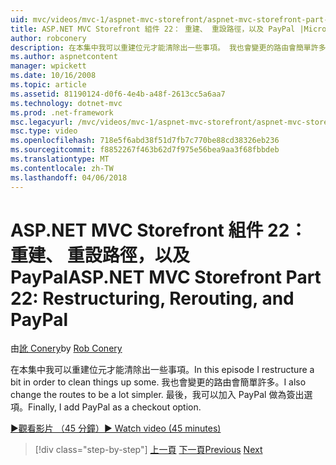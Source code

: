 ```yaml
---
uid: mvc/videos/mvc-1/aspnet-mvc-storefront/aspnet-mvc-storefront-part-22-restructuring-rerouting-and-paypal
title: ASP.NET MVC Storefront 組件 22： 重建、 重設路徑，以及 PayPal |Microsoft 文件
author: robconery
description: 在本集中我可以重建位元才能清除出一些事項。 我也會變更的路由會簡單許多。 最後，我將 PayPal 新增為簽出 optio...
ms.author: aspnetcontent
manager: wpickett
ms.date: 10/16/2008
ms.topic: article
ms.assetid: 81190124-d0f6-4e4b-a48f-2613cc5a6aa7
ms.technology: dotnet-mvc
ms.prod: .net-framework
msc.legacyurl: /mvc/videos/mvc-1/aspnet-mvc-storefront/aspnet-mvc-storefront-part-22-restructuring-rerouting-and-paypal
msc.type: video
ms.openlocfilehash: 718e5f6abd38f51d7fb7c770be88cd38326eb236
ms.sourcegitcommit: f8852267f463b62d7f975e56bea9aa3f68fbbdeb
ms.translationtype: MT
ms.contentlocale: zh-TW
ms.lasthandoff: 04/06/2018
---
```

<a name="aspnet-mvc-storefront-part-22-restructuring-rerouting-and-paypal"></a><span data-ttu-id="e5e5e-105">ASP.NET MVC Storefront 組件 22： 重建、 重設路徑，以及 PayPal</span><span class="sxs-lookup"><span data-stu-id="e5e5e-105">ASP.NET MVC Storefront Part 22: Restructuring, Rerouting, and PayPal</span></span>
====================
<span data-ttu-id="e5e5e-106">由[訛 Conery](https://github.com/robconery)</span><span class="sxs-lookup"><span data-stu-id="e5e5e-106">by [Rob Conery](https://github.com/robconery)</span></span>

<span data-ttu-id="e5e5e-107">在本集中我可以重建位元才能清除出一些事項。</span><span class="sxs-lookup"><span data-stu-id="e5e5e-107">In this episode I restructure a bit in order to clean things up some.</span></span> <span data-ttu-id="e5e5e-108">我也會變更的路由會簡單許多。</span><span class="sxs-lookup"><span data-stu-id="e5e5e-108">I also change the routes to be a lot simpler.</span></span> <span data-ttu-id="e5e5e-109">最後，我可以加入 PayPal 做為簽出選項。</span><span class="sxs-lookup"><span data-stu-id="e5e5e-109">Finally, I add PayPal as a checkout option.</span></span>

[<span data-ttu-id="e5e5e-110">&#9654;觀看影片 （45 分鐘）</span><span class="sxs-lookup"><span data-stu-id="e5e5e-110">&#9654; Watch video (45 minutes)</span></span>](https://channel9.msdn.com/Blogs/ASP-NET-Site-Videos/aspnet-mvc-storefront-part-22-restructuring-rerouting-and-paypal)

> [!div class="step-by-step"]
> <span data-ttu-id="e5e5e-111">[上一頁](aspnet-mvc-storefront-part-21-order-manager-and-personalization.md)
> [下一頁](aspnet-mvc-storefront-part-23-getting-started-with-domain-driven-design.md)</span><span class="sxs-lookup"><span data-stu-id="e5e5e-111">[Previous](aspnet-mvc-storefront-part-21-order-manager-and-personalization.md)
[Next](aspnet-mvc-storefront-part-23-getting-started-with-domain-driven-design.md)</span></span>
